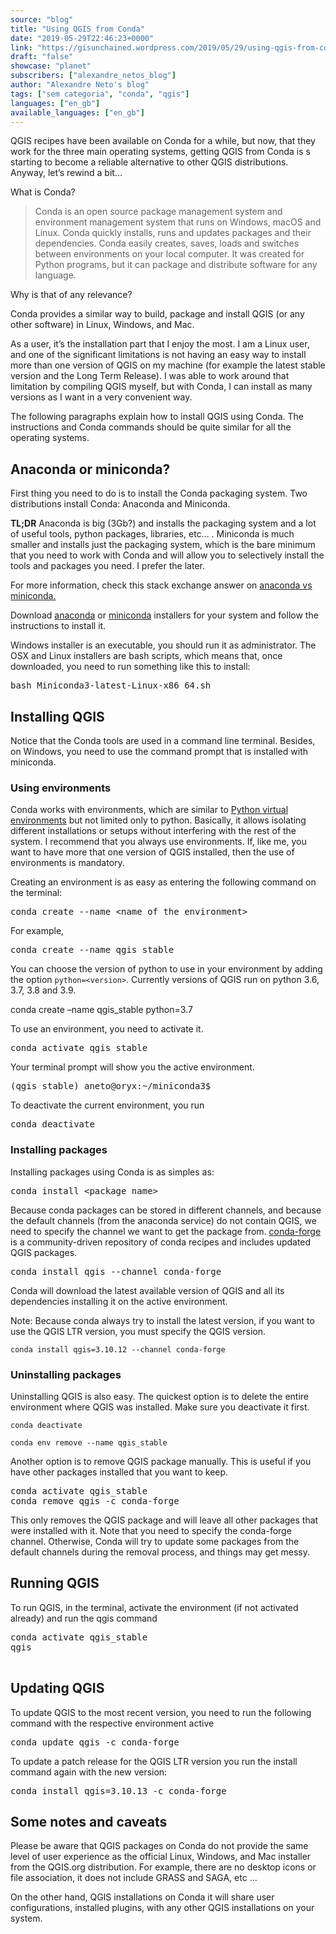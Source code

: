 ```yaml
---
source: "blog"
title: "Using QGIS from Conda"
date: "2019-05-29T22:46:23+0000"
link: "https://gisunchained.wordpress.com/2019/05/29/using-qgis-from-conda/"
draft: "false"
showcase: "planet"
subscribers: ["alexandre_netos_blog"]
author: "Alexandre Neto's blog"
tags: ["sem categoria", "conda", "qgis"]
languages: ["en_gb"]
available_languages: ["en_gb"]
---
```


<p>QGIS recipes have been available on Conda for a while, but now, that they work for the three main operating systems, getting QGIS from Conda is s starting to become a reliable alternative to other QGIS distributions. Anyway, let&#8217;s rewind a bit&#8230;</p>
<p>What is Conda?</p>
<blockquote><p>Conda is an open source package management system and environment management system that runs on Windows, macOS and Linux. Conda quickly installs, runs and updates packages and their dependencies. Conda easily creates, saves, loads and switches between environments on your local computer. It was created for Python programs, but it can package and distribute software for any language.</p></blockquote>
<p>Why is that of any relevance?</p>
<p>Conda provides a similar way to build, package and install QGIS (or any other software) in Linux, Windows, and Mac.</p>
<p>As a user, it&#8217;s the installation part that I enjoy the most. I am a Linux user, and one of the significant limitations is not having an easy way to install more than one version of QGIS on my machine (for example the latest stable version and the Long Term Release). I was able to work around that limitation by compiling QGIS myself, but with Conda, I can install as many versions as I want in a very convenient way.</p>
<p>The following paragraphs explain how to install QGIS using Conda. The instructions and Conda commands should be quite similar for all the operating systems.</p>
<h2>Anaconda or miniconda?</h2>
<p>First thing you need to do is to install the Conda packaging system. Two distributions install Conda: Anaconda and Miniconda.</p>
<p><strong>TL;DR</strong> Anaconda is big (3Gb?) and installs the packaging system and a lot of useful tools, python packages, libraries, etc&#8230; . Miniconda is much smaller and installs just the packaging system, which is the bare minimum that you need to work with Conda and will allow you to selectively install the tools and packages you need. I prefer the later.</p>
<p>For more information, check this stack exchange answer on <a href="https://stackoverflow.com/a/45421527/1918685">anaconda vs miniconda.</a></p>
<p>Download <a href="https://www.anaconda.com/distribution/">anaconda</a> or <a class="" href="https://docs.conda.io/en/latest/miniconda.html">miniconda</a> installers for your system and follow the instructions to install it.</p>
<p>Windows installer is an executable, you should run it as administrator. The OSX and Linux installers are bash scripts, which means that, once downloaded, you need to run something like this to install:</p>
<pre>bash Miniconda3-latest-Linux-x86_64.sh</pre>
<h2>Installing QGIS</h2>
<p>Notice that the Conda tools are used in a command line terminal. Besides, on Windows, you need to use the command prompt that is installed with miniconda.</p>
<h3>Using environments</h3>
<p>Conda works with environments, which are similar to <a href="https://virtualenv.pypa.io/en/latest/">Python virtual environments</a> but not limited only to python. Basically, it allows isolating different installations or setups without interfering with the rest of the system. I recommend that you always use environments. If, like me, you want to have more that one version of QGIS installed, then the use of environments is mandatory.</p>
<p>Creating an environment is as easy as entering the following command on the terminal:</p>
<pre>conda create --name &lt;name_of_the_environment&gt;</pre>
<p>For example,</p>
<pre>conda create --name qgis_stable</pre>
<p>You can choose the version of python to use in your environment by adding the option <code>python=&lt;version&gt;</code>. Currently versions of QGIS run on python 3.6, 3.7, 3.8 and 3.9.</p>
<p>conda create &#8211;name qgis_stable python=3.7</p>
<p>To use an environment, you need to activate it.</p>
<pre>conda activate qgis_stable</pre>
<p>Your terminal prompt will show you the active environment.</p>
<pre>(qgis_stable) aneto@oryx:~/miniconda3$</pre>
<p>To deactivate the current environment, you run</p>
<pre>conda deactivate</pre>
<h3>Installing packages</h3>
<p>Installing packages using Conda is as simples as:</p>
<pre>conda install &lt;package_name&gt;</pre>
<p>Because conda packages can be stored in different channels, and because the default channels (from the anaconda service) do not contain QGIS, we need to specify the channel we want to get the package from. <a href="https://conda-forge.org/">conda-forge</a> is a community-driven repository of conda recipes and includes updated QGIS packages.</p>
<pre>conda install qgis --channel conda-forge</pre>
<p>Conda will download the latest available version of QGIS and all its dependencies installing it on the active environment.</p>
<p>Note: Because conda always try to install the latest version, if you want to use the QGIS LTR version, you must specify the QGIS version.</p>
<p><code>conda install qgis=3.10.12 --channel conda-forge</code></p>
<h3>Uninstalling packages</h3>
<p>Uninstalling QGIS is also easy. The quickest option is to delete the entire environment where QGIS was installed. Make sure you deactivate it first.</p>
<p><code>conda deactivate<br />
conda env remove --name qgis_stable</code></p>
<p>Another option is to remove QGIS package manually. This is useful if you have other packages installed that you want to keep.</p>
<pre>conda activate qgis_stable
conda remove qgis -c conda-forge</pre>
<p>This only removes the QGIS package and will leave all other packages that were installed with it. Note that you need to specify the conda-forge channel. Otherwise, Conda will try to update some packages from the default channels during the removal process, and things may get messy.</p>
<h2><strong>Running QGIS</strong></h2>
<p>To run QGIS, in the terminal, activate the environment (if not activated already) and run the qgis command</p>
<pre>conda activate qgis_stable
qgis

</pre>
<h2>Updating QGIS</h2>
<p>To update QGIS to the most recent version, you need to run the following command with the respective environment active</p>
<pre>conda update qgis -c conda-forge</pre>
<p>To update a patch release for the QGIS LTR version you run the install command again with the new version:</p>
<pre>conda install qgis=3.10.13 -c conda-forge</pre>
<h2>Some notes and caveats</h2>
<p>Please be aware that QGIS packages on Conda do not provide the same level of user experience as the official Linux, Windows, and Mac installer from the QGIS.org distribution. For example, there are no desktop icons or file association, it does not include GRASS and SAGA, etc &#8230;</p>
<p>On the other hand, QGIS installations on Conda it will share user configurations, installed plugins, with any other QGIS installations on your system.</p>
